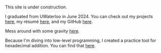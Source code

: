 

This site is under construction.

I graduated from UWaterloo in June 2024. You can check out my projects [here](./projects/), my
r&eacute;sum&eacute; [here](./resume.html), and my GitHub [here](https://github.com/zoravur).

Mess around with some gravity [here](https://zoravur.github.io/gravity/dist/).

Because I'm diving into low-level programming, I created a practice tool for hexadecimal addition. You can find that [here](./hexadecimal-addition-practice/).
